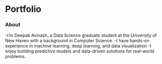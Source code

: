 # Portfolio
### About
-I’m Deepak Avinash, a Data Science graduate student at the University of New Haven with a background in Computer Science. 
-I have hands-on experience in machine learning, deep learning, and data visualization
-I enjoy building predictive models and data-driven solutions for real-world problems.
